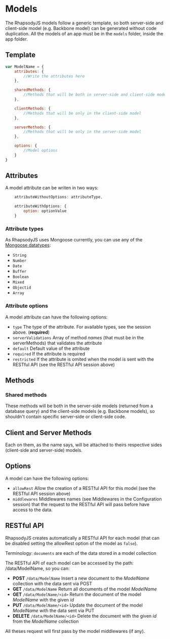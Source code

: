 # Models

The RhapsodyJS models follow a generic template, so both server-side and client-side model (e.g. Backbone model) can be generated without code duplication.
All the models of an app must be in the `models` folder, inside the app folder.

## Template

```js
var ModelName = {
    attributes: {
        //Write the attributes here
    },

    sharedMethods: {
        //Methods that will be both in server-side and client-side model
    },

    clientMethods: {
        //Methods that will be only in the client-side model
    },

    serverMethods: {
        //Methods that will be only in the server-side model
    },

    options: {
        //Model options
    }
}
```

## Attributes

A model attribute can be writen in two ways:

```js
    attributeWithoutOptions: attributeType,

    attributeWithOptions: {
        option: optionValue
    }
```

### Attribute types

As RhapsodyJS uses Mongoose currently, you can use any of the [Mongoose datatypes](http://mongoosejs.com/docs/schematypes.html):

* `String`
* `Number`
* `Date`
* `Buffer`
* `Boolean`
* `Mixed`
* `Objectid`
* `Array`

### Attribute options

A model attribute can have the following options:

* `type` The type of the attribute. For available types, see the session above. (**required**)
* `serverValidations` Array of method *names* (that must be in the serverMethods) that validates the attribute
* `default` Default value of the attribute
* `required` If the attribute is required
* `restricted` If the attribute is omited when the model is sent with the RESTful API (see the RESTful API session above)

## Methods

### Shared methods

These methods will be both in the server-side models (returned from a database query) and the client-side models (e.g. Backbone models), so shouldn't contain specific server-side or client-side code.

## Client and Server Methods

Each on them, as the name says, will be attached to theirs respective sides (client-side and server-side) models.

## Options

A model can have the following options:

* `allowRest` Allow the creation of a RESTful API for this model (see the RESTful API session above)
* `middlewares` Middlewares names (see Middlewares in the Configuration session) that the request to the RESTful API will pass before have access to the data.

## RESTful API

RhapsodyJS creates automatically a RESTful API for each model (that can be disabled setting the allowRest option of the model as `false`).

Terminology: `documents` are each of the data stored in a model collection

The RESTful API of each model can be accessed by the path: /data/ModelName, so you can:

* **POST** `/data/ModelName` Insert a new document to the *ModelName* collection with the data sent via POST
* **GET** `/data/ModelName` Return all documents of the model *ModelName*
* **GET** `/data/ModelName/<id>` Return the document of the model *ModelName* with the given *id*
* **PUT** `/data/ModelName/<id>` Update the document of the model *ModelName* with the data sent via PUT
* **DELETE** `/data/ModelName/<id>` Delete the document with the given *id* from the *ModelName* collection

All theses request will first pass by the model middlewares (if any).